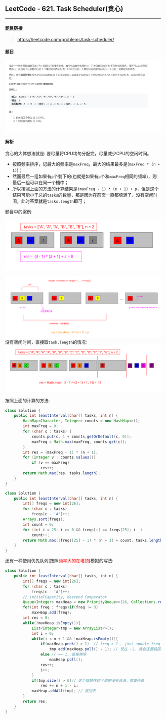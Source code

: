 ﻿## LeetCode - 621. Task Scheduler(贪心)

***
#### [题目链接](https://leetcode.com/problems/task-scheduler/)

> https://leetcode.com/problems/task-scheduler/

#### 题目
![在这里插入图片描述](images/621_t.png)
#### 解析

贪心的大体想法就是: 要尽量将CPU均匀分配完，尽量减少CPU的空闲时间。

* 按照频率排序，记最大的频率是`maxFreq`，最大的结果最多是(`maxFreq * (n + 1)`)；
* 然而最后一组如果有`p`个剩下的(也就是如果有`p`个和`maxFreq`相同的频率)，则最后一组可以在同一个槽中；
* 所以按照上面的方法的计算结果是`(maxFreq - 1) * (n + 1) + p`，但是这个结果可能小于总的`tasks`的数量，那是因为在前面一直都填满了，没有空闲时间，此时答案就是`tasks.length`即可；

题目中的案例: 

![在这里插入图片描述](images/621_s.png)

![在这里插入图片描述](images/621_s2.png)
没有空闲时间，直接取`task.length`的情况: 
![在这里插入图片描述](images/621_s3.png)

按照上面的计算的方法:
```java
class Solution {
    public int leastInterval(char[] tasks, int n) {
        HashMap<Character, Integer> counts = new HashMap<>();
        int maxFreq = 0;
        for (char c : tasks) {
            counts.put(c, 1 + counts.getOrDefault(c, 0));
            maxFreq = Math.max(maxFreq, counts.get(c));
        }
        int res = (maxFreq - 1) * (n + 1);
        for (Integer v : counts.values())
            if (v == maxFreq)
                res++;
        return Math.max(res, tasks.length);
    }
}
```

```java
class Solution {
    public int leastInterval(char[] tasks, int n) {
        int[] freqs = new int[26]; 
        for (char c : tasks)
            freqs[c - 'A']++;
        Arrays.sort(freqs);
        int count = 0;
        for (int i = 25; i >= 0 && freqs[i] == freqs[25]; i--)
            count++;
        return Math.max((freqs[25] - 1) * (n + 1) + count, tasks.length);
    }
}

```

还有一种使用优先队列(按照<font color = red>频率大的在堆顶</font>)模拟的写法: 
```java
class Solution {
    public int leastInterval(char[] tasks, int n) {
        int[] freqs = new int[26];
        for (char c : tasks)
            freqs[c - 'A']++;
        // initialCapacity, descend Comparator
        Queue<Integer> maxHeap = new PriorityQueue<>(26, Collections.reverseOrder());
        for(int freq : freqs)if(freq != 0)
            maxHeap.add(freq);
        int res = 0;
        while(!maxHeap.isEmpty()){
            List<Integer>tmp = new ArrayList<>();
            int i = 0;
            while(i < n + 1 && !maxHeap.isEmpty()){
                if(maxHeap.peek() > 1)  // freq > 1 , just update freq -= 1
                    tmp.add(maxHeap.poll() - 1); // 现在 -1, 待会还要装回去
                else // == 1, 直接移除
                    maxHeap.poll();
                res++;
                i++;
            }
            if(tmp.size() > 0)// 这个就是在这个周期没有装满，需要待命
                res += n + 1 - i;
            maxHeap.addAll(tmp); // 装回去
        }
        return res;
    }
}
```


